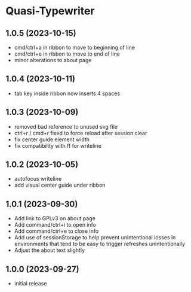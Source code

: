 Quasi-Typewriter
================

1.0.5 (2023-10-15)
------------------

- cmd/ctrl+a in ribbon to move to beginning of line
- cmd/ctrl+e in ribbon to move to end of line
- minor alterations to about page


1.0.4 (2023-10-11)
------------------

- tab key inside ribbon now inserts 4 spaces


1.0.3 (2023-10-09)
------------------

- removed bad reference to unused svg file
- ctrl+r / cmd+r fixed to force reload after session clear
- fix center guide element width
- fix compatibility with ff for writeline


1.0.2 (2023-10-05)
------------------

- autofocus writeline
- add visual center guide under ribbon


1.0.1 (2023-09-30)
------------------

- Add link to GPLv3 on about page
- Add command/ctrl+i to open info
- Add command/ctrl+e to close info
- Add use of sessionStorage to help prevent unintentional losses in environments
  that tend to be easy to trigger refreshes unintentionally
- Adjust the about text slightly

1.0.0 (2023-09-27)
------------------

- initial release
